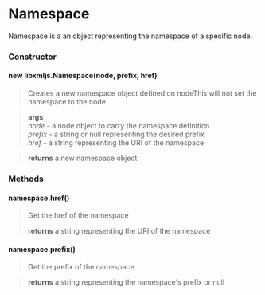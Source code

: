 # Namespace

Namespace is a an object representing the namespace of a specific node.

### Constructor

#### new libxmljs.Namespace(node, prefix, href)

>Creates a new namespace object defined on nodeThis will not set the namespace to the node

>**args**  
*node* - a node object to carry the namespace definition  
*prefix* - a string or null representing the desired prefix  
*href* - a string representing the URI of the namespace  


>**returns**  a new namespace object

### Methods

#### namespace.href()

>Get the href of the namespace

>**returns**  a string representing the URI of the namespace

#### namespace.prefix()

>Get the prefix of the namespace

>**returns**  a string representing the namespace's prefix or null
